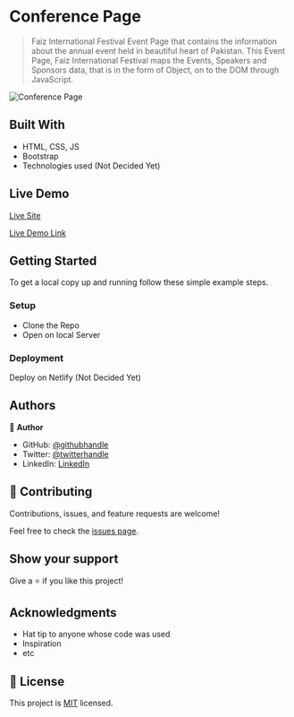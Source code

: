 # Conference Page

> Faiz International Festival Event Page that contains the information about the annual event held in beautiful heart of Pakistan.
> This Event Page, Faiz International Festival maps the Events, Speakers and Sponsors data, that is in the form of Object, on to the DOM through JavaScript.

![Conference Page](https://user-images.githubusercontent.com/61361037/167278202-8cf43863-60fb-4651-bd7b-d569f7d7af8b.PNG)


## Built With

- HTML, CSS, JS
- Bootstrap
- Technologies used (Not Decided Yet)

## Live Demo

[Live Site](http://raoakif.github.io/ConferencePage)

[Live Demo Link](https://www.loom.com/share/0556d9d28d974d49a8d7192eb8d10f70)


## Getting Started
To get a local copy up and running follow these simple example steps.

### Setup
- Clone the Repo
- Open on local Server

### Deployment
Deploy on Netlify (Not Decided Yet)


## Authors

👤 **Author**

- GitHub: [@githubhandle](https://github.com/RaoAkif)
- Twitter: [@twitterhandle](https://twitter.com/RaoAkif)
- LinkedIn: [LinkedIn](https://linkedin.com/in/RaoAkif)

## 🤝 Contributing

Contributions, issues, and feature requests are welcome!

Feel free to check the [issues page](../../issues/).

## Show your support

Give a ⭐️ if you like this project!

## Acknowledgments

- Hat tip to anyone whose code was used
- Inspiration
- etc

## 📝 License

This project is [MIT](./MIT.md) licensed.
